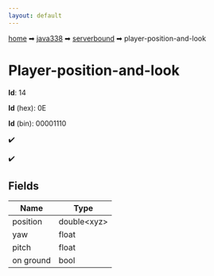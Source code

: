 ```yaml
---
layout: default
---
```


[home](/) ➡ [java338](/protocol/java338) ➡ [serverbound](/protocol/java338/serverbound) ➡ player-position-and-look

# Player-position-and-look

**Id**: 14

**Id** (hex): 0E

**Id** (bin): 00001110

✔️

✔️

## Fields

Name | Type
---|---
position | double&lt;xyz&gt;
yaw | float
pitch | float
on ground | bool

